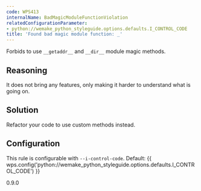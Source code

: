 ```yaml
---
code: WPS413
internalName: BadMagicModuleFunctionViolation
relatedConfigurationParameter:
- python://wemake_python_styleguide.options.defaults.I_CONTROL_CODE
title: 'Found bad magic module function: _'
---
```


Forbids to use `__getaddr__` and `__dir__` module magic methods.

## Reasoning
It does not bring any features, only making it harder to understand
what is going on.

## Solution
Refactor your code to use custom methods instead.

## Configuration
This rule is configurable with `--i-control-code`. Default:
{{ wps.config('python://wemake_python_styleguide.options.defaults.I_CONTROL_CODE') }}

<div class="versionadded">

0.9.0

</div>